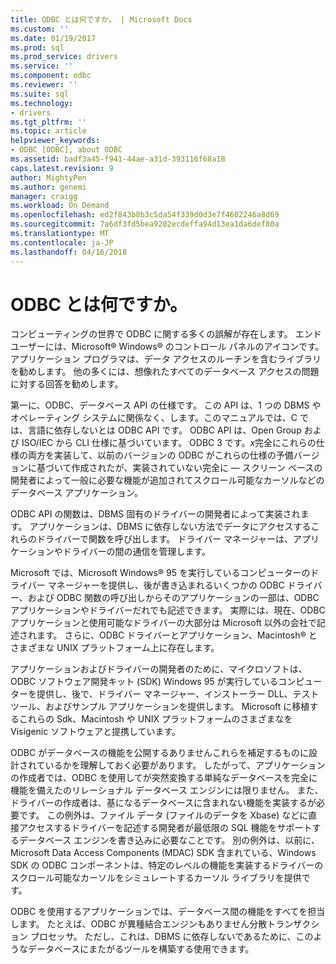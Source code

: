 ```yaml
---
title: ODBC とは何ですか。 | Microsoft Docs
ms.custom: ''
ms.date: 01/19/2017
ms.prod: sql
ms.prod_service: drivers
ms.service: ''
ms.component: odbc
ms.reviewer: ''
ms.suite: sql
ms.technology:
- drivers
ms.tgt_pltfrm: ''
ms.topic: article
helpviewer_keywords:
- ODBC [ODBC], about ODBC
ms.assetid: badf3a45-f941-44ae-a31d-393116f68a18
caps.latest.revision: 9
author: MightyPen
ms.author: genemi
manager: craigg
ms.workload: On Demand
ms.openlocfilehash: ed2f843b8b3c5da54f339d0d3e7f4602246a8d69
ms.sourcegitcommit: 7a6df3fd5bea9282ecdeffa94d13ea1da6def80a
ms.translationtype: MT
ms.contentlocale: ja-JP
ms.lasthandoff: 04/16/2018
---
```

# <a name="what-is-odbc"></a>ODBC とは何ですか。
コンピューティングの世界で ODBC に関する多くの誤解が存在します。 エンド ユーザーには、Microsoft® Windows® のコントロール パネルのアイコンです。 アプリケーション プログラマは、データ アクセスのルーチンを含むライブラリを勧めします。 他の多くには、想像れたすべてのデータベース アクセスの問題に対する回答を勧めします。  
  
 第一に、ODBC、データベース API の仕様です。 この API は、1 つの DBMS やオペレーティング システムに関係なく、します。このマニュアルでは、C では、言語に依存しないとは ODBC API です。 ODBC API は、Open Group および ISO/IEC から CLI 仕様に基づいています。 ODBC 3 です。*x*完全にこれらの仕様の両方を実装して、以前のバージョンの ODBC がこれらの仕様の予備バージョンに基づいて作成されたが、実装されていない完全に — スクリーン ベースの開発者によって一般に必要な機能が追加されてスクロール可能なカーソルなどのデータベース アプリケーション。  
  
 ODBC API の関数は、DBMS 固有のドライバーの開発者によって実装されます。 アプリケーションは、DBMS に依存しない方法でデータにアクセスするこれらのドライバーで関数を呼び出します。 ドライバー マネージャーは、アプリケーションやドライバーの間の通信を管理します。  
  
 Microsoft では、Microsoft Windows® 95 を実行しているコンピューターのドライバー マネージャーを提供し、後が書き込まれるいくつかの ODBC ドライバー、および ODBC 関数の呼び出しからそのアプリケーションの一部は、ODBC アプリケーションやドライバーだれでも記述できます。 実際には、現在、ODBC アプリケーションと使用可能なドライバーの大部分は Microsoft 以外の会社で記述されます。 さらに、ODBC ドライバーとアプリケーション、Macintosh® とさまざまな UNIX プラットフォーム上に存在します。  
  
 アプリケーションおよびドライバーの開発者のために、マイクロソフトは、ODBC ソフトウェア開発キット (SDK) Windows 95 が実行しているコンピューターを提供し、後で、ドライバー マネージャー、インストーラー DLL、テスト ツール、およびサンプル アプリケーションを提供します。 Microsoft に移植するこれらの Sdk、Macintosh や UNIX プラットフォームのさまざまなを Visigenic ソフトウェアと提携しています。  
  
 ODBC がデータベースの機能を公開するありませんこれらを補足するものに設計されているかを理解しておく必要があります。 したがって、アプリケーションの作成者では、ODBC を使用してが突然変換する単純なデータベースを完全に機能を備えたのリレーショナル データベース エンジンには限りません。 また、ドライバーの作成者は、基になるデータベースに含まれない機能を実装するが必要です。 この例外は、ファイル データ (ファイルのデータを Xbase) などに直接アクセスするドライバーを記述する開発者が最低限の SQL 機能をサポートするデータベース エンジンを書き込みに必要なことです。 別の例外は、以前に、Microsoft Data Access Components (MDAC) SDK 含まれている、Windows SDK の ODBC コンポーネントは、特定のレベルの機能を実装するドライバーのスクロール可能なカーソルをシミュレートするカーソル ライブラリを提供です。  
  
 ODBC を使用するアプリケーションでは、データベース間の機能をすべてを担当します。 たとえば、ODBC が異種結合エンジンもありません分散トランザクション プロセッサ。 ただし、これは、DBMS に依存しないであるために、このようなデータベースにまたがるツールを構築する使用できます。

